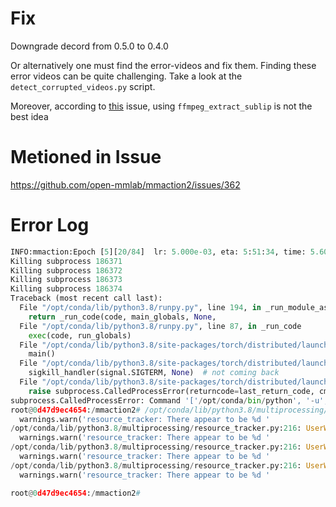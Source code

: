 
# Fix
Downgrade decord from 0.5.0 to 0.4.0

Or alternatively one must find the error-videos and fix them. Finding these error videos can be quite challenging. Take a look at the `detect_corrupted_videos.py` script.

Moreover, according to [this](https://github.com/open-mmlab/mmaction2/issues/564) issue, using `ffmpeg_extract_sublip` is not the best idea

# Metioned in Issue
https://github.com/open-mmlab/mmaction2/issues/362

# Error Log

```python
INFO:mmaction:Epoch [5][20/84]  lr: 5.000e-03, eta: 5:51:34, time: 5.600, data_time: 3.118, memory: 5157, top1_acc: 0.6328, top5_acc: 0.9234, loss_cls: 1.0494, loss: 1.0494, grad_norm: 6.0283
Killing subprocess 186371
Killing subprocess 186372
Killing subprocess 186373
Killing subprocess 186374
Traceback (most recent call last):
  File "/opt/conda/lib/python3.8/runpy.py", line 194, in _run_module_as_main
    return _run_code(code, main_globals, None,
  File "/opt/conda/lib/python3.8/runpy.py", line 87, in _run_code
    exec(code, run_globals)
  File "/opt/conda/lib/python3.8/site-packages/torch/distributed/launch.py", line 340, in <module>
    main()
  File "/opt/conda/lib/python3.8/site-packages/torch/distributed/launch.py", line 326, in main
    sigkill_handler(signal.SIGTERM, None)  # not coming back
  File "/opt/conda/lib/python3.8/site-packages/torch/distributed/launch.py", line 301, in sigkill_handler
    raise subprocess.CalledProcessError(returncode=last_return_code, cmd=cmd)
subprocess.CalledProcessError: Command '['/opt/conda/bin/python', '-u', 'tools/train.py', '--local_rank=3', 'configs/recognition/i3d/i3d_r50_video_32x2x1_tanz_v1_0.7.py', '--launcher', 'pytorch', '--work-dir', '../mnt/data_transfer/write/work_dir2/', '--validate']' died with <Signals.SIGKILL: 9>.
root@0d47d9ec4654:/mmaction2# /opt/conda/lib/python3.8/multiprocessing/resource_tracker.py:216: UserWarning: resource_tracker: There appear to be 20 leaked semaphore objects to clean up at shutdown
  warnings.warn('resource_tracker: There appear to be %d '
/opt/conda/lib/python3.8/multiprocessing/resource_tracker.py:216: UserWarning: resource_tracker: There appear to be 20 leaked semaphore objects to clean up at shutdown
  warnings.warn('resource_tracker: There appear to be %d '
/opt/conda/lib/python3.8/multiprocessing/resource_tracker.py:216: UserWarning: resource_tracker: There appear to be 20 leaked semaphore objects to clean up at shutdown
  warnings.warn('resource_tracker: There appear to be %d '
/opt/conda/lib/python3.8/multiprocessing/resource_tracker.py:216: UserWarning: resource_tracker: There appear to be 20 leaked semaphore objects to clean up at shutdown
  warnings.warn('resource_tracker: There appear to be %d '

root@0d47d9ec4654:/mmaction2#
```
